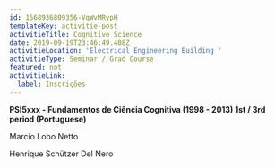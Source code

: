 ```yaml
---
id: 1568936809356-VqWvMRypH
templateKey: activitie-post
activitieTitle: Cognitive Science
date: 2019-09-19T23:46:49.408Z
activitieLocation: 'Electrical Engineering Building '
activitieType: Seminar / Grad Course
featured: not
activitieLink:
  label: Inscrições
---
```

**PSI5xxx - Fundamentos de Ciência Cognitiva (1998 - 2013)     1st / 3rd period  (Portuguese)**

Marcio Lobo Netto

Henrique Schützer Del Nero
